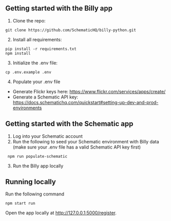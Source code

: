 ## Getting started with the Billy app
1. Clone the repo:

```
git clone https://github.com/SchematicHQ/billy-python.git
```

2. Install all requirements:

```
pip install -r requirements.txt
npm install
```

3. Initialize the .env file:

```
cp .env.example .env
```

4. Populate your .env file
- Generate Flickr keys here: https://www.flickr.com/services/apps/create/
- Generate a Schematic API key: https://docs.schematichq.com/quickstart#setting-up-dev-and-prod-environments

## Getting started with the Schematic app

1. Log into your Schematic account
2. Run the following to seed your Schematic environment with Billy data (make sure your .env file has a valid Schematic API key first)

```
 npm run populate-schematic
```

3. Run the Billy app locally

## Running locally

Run the following command

```
npm start run
```

Open the app locally at http://127.0.0.1:5000/register.